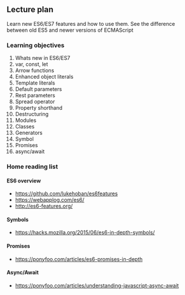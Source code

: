 ## Lecture plan

Learn new ES6/ES7 features and how to use them.
See the difference between old ES5 and newer versions of ECMAScript

### Learning objectives

1. Whats new in ES6/ES7
2. var, const, let
3. Arrow functions
4. Enhanced object literals
5. Template literals
6. Default parameters
7. Rest parameters
8. Spread operator
9. Property shorthand
10. Destructuring
11. Modules
12. Classes
13. Generators
14. Symbol
15. Promises
16. async/await

### Home reading list

#### ES6 overview
 * https://github.com/lukehoban/es6features
 * https://webapplog.com/es6/
 * http://es6-features.org/

#### Symbols
* https://hacks.mozilla.org/2015/06/es6-in-depth-symbols/

#### Promises
* https://ponyfoo.com/articles/es6-promises-in-depth

#### Async/Await
* https://ponyfoo.com/articles/understanding-javascript-async-await
